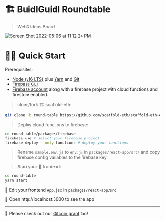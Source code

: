 # 🏗 BuidlGuidl Roundtable

> Web3 Ideas Board

![Screen Shot 2022-05-06 at 11 12 24 PM](https://user-images.githubusercontent.com/14002941/167258506-e703a583-8777-4108-8b4c-267c1e09bd4b.png)


# 🏄‍♂️ Quick Start

Prerequisites:

- [Node (v16 LTS)](https://nodejs.org/en/download/) plus [Yarn](https://classic.yarnpkg.com/en/docs/install/) and [Git](https://git-scm.com/downloads)
- [Firebase CLI](https://www.npmjs.com/package/firebase-tools)
- [Firebase account](https://firebase.google.com/) along with a firebase project with cloud functions and firestore enabled.

> clone/fork 🏗 scaffold-eth:

```bash
git clone -b round-table https://github.com/scaffold-eth/scaffold-eth-examples.git round-table
```

> Deploy cloud functions to firebase:

```bash
cd round-table/packages/firebase
firebase use # select your firebase project
firebase deploy --only functions # deploy your functions
```

> Rename `sample.env.js` to `env.js` in `packages/react-app/src/` and copy firebase config variables to the firebase key

> Start your 📱 frontend:

```bash
cd round-table
yarn start
```

📝 Edit your frontend `App.jsx` in `packages/react-app/src`

📱 Open http://localhost:3000 to see the app

---

🙏 Please check out our [Gitcoin grant](https://gitcoin.co/grants/2851/scaffold-eth) too!
